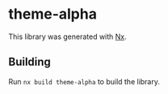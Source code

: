 # theme-alpha

This library was generated with [Nx](https://nx.dev).

## Building

Run `nx build theme-alpha` to build the library.
